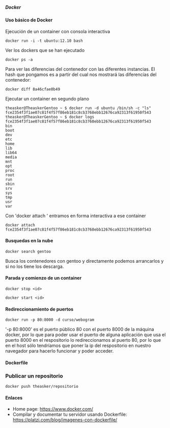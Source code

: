 ##### Docker

#### Uso básico de Docker
Ejecución de un container con consola interactiva

	docker run -i -t ubuntu:12.10 bash

Ver los dockers que se han ejecutado

	docker ps -a

Para ver las diferencias del contenedor con las diferentes instancias. El hash que pongamos es a partir del cual nos mostrará las diferencias del contenedor:

	docker diff 8a46cfae0b49

Ejecutar un container en segundo plano

	theasker@TheaskerGentoo ~ $ docker run -d ubuntu /bin/sh -c "ls"
	fce2354f3f1ae07c81f4f57f86eb181c8cb3768ebb12676ca92313f61950f543
	theasker@TheaskerGentoo ~ $ docker logs fce2354f3f1ae07c81f4f57f86eb181c8cb3768ebb12676ca92313f61950f543
	bin
	boot
	dev
	etc
	home
	lib
	lib64
	media
	mnt
	opt
	proc
	root
	run
	sbin
	srv
	sys
	tmp
	usr
	var

Con 'docker attach <hash>' entramos en forma interactiva a ese container

	docker attach fce2354f3f1ae07c81f4f57f86eb181c8cb3768ebb12676ca92313f61950f543

#### Busquedas en la nube

	docker search gentoo

Busca los contenedores con gentoo y directamente podemos arrancarlos y si no los tiene los descarga.

#### Parada y comienzo de un container

	docker stop <id>

	docker start <id>

#### Redireccionamiento de puertos

	docker run -p 80:8000 -d curso/webogram

'-p 80:8000' es el puerto público 80 con el puerto 8000 de la máquina docker, por lo que para poder usar el puerto de alguna aplicación que usa el puerto 8000 en el respositorio lo redireccionamos al puerto 80, por lo que en el host sólo tendríamos que poner la ip del respositorio en nuestro navegador para hacerlo funcionar y poder acceder.

#### Dockerfile

### Publicar un repositorio

	docker push theasker/repositorio

#### Enlaces

  * Home page: https://www.docker.com/
  * Compilar y documentar tu servidor usando Dockerfile: https://platzi.com/blog/imagenes-con-dockerfile/ 